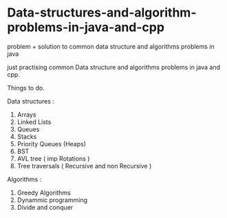 # Data-structures-and-algorithm-problems-in-java-and-cpp
problem + solution to common data structure and algorithms problems in java

just practising common Data structure and algorithms problems in java and cpp.

Things to do. 

Data structures :
1) Arrays 
2) Linked Lists
3) Queues 
4) Stacks 
5) Priority Queues (Heaps)
6) BST 
7) AVL tree ( imp Rotations )
8) Tree traversals ( Recursive and non Recursive )


Algorithms :
1) Greedy Algorithms 
2) Dynammic programming
3) Divide and conquer
